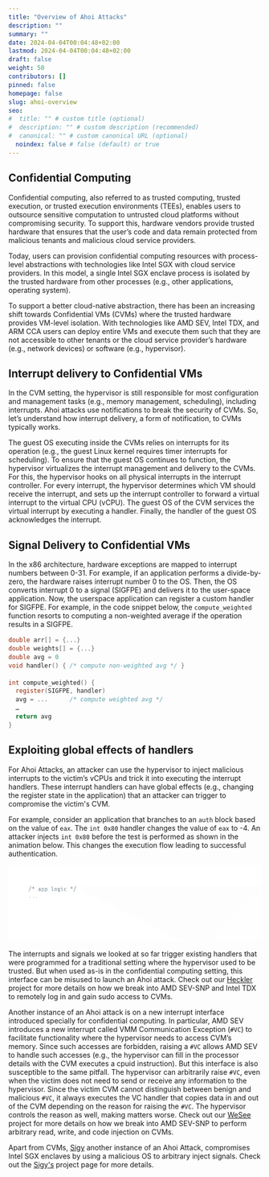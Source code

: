 ```yaml
---
title: "Overview of Ahoi Attacks"
description: ""
summary: ""
date: 2024-04-04T00:04:48+02:00
lastmod: 2024-04-04T00:04:48+02:00
draft: false
weight: 50
contributors: []
pinned: false
homepage: false
slug: ahoi-overview
seo:
#  title: "" # custom title (optional)
#  description: "" # custom description (recommended)
#  canonical: "" # custom canonical URL (optional)
  noindex: false # false (default) or true
---
```


## Confidential Computing

Confidential computing, also referred to as trusted computing, trusted execution, or trusted execution environments (TEEs), enables users to outsource sensitive computation to untrusted cloud platforms without compromising security. To support this, hardware vendors provide trusted hardware that ensures that the user’s code and data remain protected from malicious tenants and malicious cloud service providers. 

Today, users can provision confidential computing resources with process-level abstractions with technologies like Intel SGX with cloud service providers. In this model, a single Intel SGX enclave process is isolated by the trusted hardware from other processes (e.g., other applications, operating system). 

To support a better cloud-native abstraction, there has been an increasing shift towards Confidential VMs (CVMs) where the trusted hardware provides VM-level isolation. With technologies like AMD SEV, Intel TDX, and ARM CCA users can deploy entire VMs and execute them such that they are not accessible to other tenants or the cloud service provider’s hardware (e.g., network devices) or software (e.g., hypervisor). 


## Interrupt delivery to Confidential VMs

In the CVM setting, the hypervisor is still responsible for most configuration and management tasks (e.g., memory management, scheduling), including interrupts. Ahoi attacks use notifications to break the security of CVMs. So, let’s understand how interrupt delivery, a form of notification, to CVMs typically works.

The guest OS executing inside the CVMs relies on interrupts for its operation (e.g., the guest Linux kernel requires timer interrupts for scheduling). To ensure that the guest OS continues to function, the hypervisor virtualizes the interrupt management and delivery to the CVMs. For this, the hypervisor hooks on all physical interrupts in the interrupt controller. For every interrupt, the hypervisor determines which VM should receive the interrupt, and sets up the interrupt controller to forward a virtual interrupt to the virtual CPU (vCPU). The guest OS of the CVM services the virtual interrupt by executing a handler. Finally, the handler of the guest OS acknowledges the interrupt.


## Signal Delivery to Confidential VMs

In the x86 architecture, hardware exceptions are mapped to interrupt numbers between 0-31. For example, if an application performs a divide-by-zero, the hardware raises interrupt number 0 to the OS. Then, the OS converts interrupt 0 to a signal (SIGFPE) and delivers it to the user-space application. Now, the userspace application can register a custom handler for SIGFPE. For example, in the code snippet below, the `compute_weighted` function resorts to computing a non-weighted average if the operation results in a SIGFPE. 

```c
double arr[] = {...}
double weights[] = {...}
double avg = 0
void handler() { /* compute non-weighted avg */ } 

int compute_weighted() {
  register(SIGFPE, handler)
  avg = ...      /* compute weighted avg */ 
  …
  return avg
}  
```


## Exploiting global effects of handlers

For Ahoi Attacks, an attacker can use the hypervisor to inject malicious interrupts to the victim’s vCPUs and trick it into executing the interrupt handlers. These interrupt handlers can have global effects (e.g., changing the register state in the application) that an attacker can trigger to compromise the victim's CVM. 

For example, consider an application that branches to an `auth` block based on the value of `eax`. The `int 0x80` handler changes the value of `eax` to -4. An attacker injects `int 0x80` before the test is performed as shown in the animation below. This changes the execution flow leading to successful authentication. 

![Hecker int 0x80](heckler-int80.webp)

The interrupts and signals we looked at so far trigger existing handlers that were programmed for a traditional setting where the hypervisor used to be trusted. But when used as-is in the confidential computing setting, this interface can be misused to launch an Ahoi attack. Check out our [Heckler](../../heckler/) project for more details on how we break into AMD SEV-SNP and Intel TDX to remotely log in and gain sudo access to CVMs.

Another instance of an Ahoi attack is on a new interrupt interface introduced specially for confidential computing. In particular, AMD SEV introduces a new interrupt called VMM Communication Exception (`#VC`) to facilitate functionality where the hypervisor needs to access CVM’s memory. Since such accesses are forbidden, raising a `#VC` allows AMD SEV to handle such accesses (e.g., the hypervisor can fill in the processor details with the CVM executes a cpuid instruction). But this interface is also susceptible to the same pitfall. The hypervisor can arbitrarily raise `#VC`, even when the victim does not need to send or receive any information to the hypervisor. Since the victim CVM cannot distinguish between benign and malicious `#VC`, it always executes the VC handler that copies data in and out of the CVM depending on the reason for raising the `#VC`. The hypervisor controls the reason as well, making matters worse. Check out our [WeSee](../../wesee/) project for more details on how we break into AMD SEV-SNP to perform arbitrary read, write, and code injection on CVMs.

Apart from CVMs, [Sigy](../../sigy/) another instance of an Ahoi Attack, compromises Intel SGX enclaves by using a malicious OS to arbitrary inject signals. Check out the [Sigy's](../../heckler/) project page for more details. 
